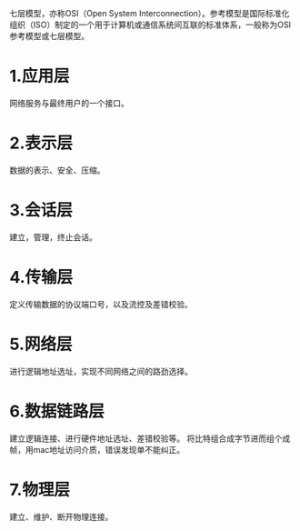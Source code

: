 七层模型，亦称OSI（Open System Interconnection）。参考模型是国际标准化组织（ISO）制定的一个用于计算机或通信系统间互联的标准体系，一般称为OSI参考模型或七层模型。

#  1.应用层
网络服务与最终用户的一个接口。
#  2.表示层
数据的表示、安全、压缩。
#  3.会话层
建立，管理，终止会话。
#  4.传输层
定义传输数据的协议端口号，以及流控及差错校验。
#  5.网络层
进行逻辑地址选址，实现不同网络之间的路劲选择。
#  6.数据链路层
建立逻辑连接、进行硬件地址选址、差错校验等。
将比特组合成字节进而组个成帧，用mac地址访问介质，错误发现单不能纠正。
#  7.物理层
建立、维护、断开物理连接。
